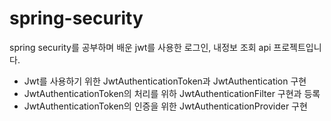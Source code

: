 # spring-security

spring security를 공부하며 배운 jwt를 사용한 로그인, 내정보 조회 api 프로젝트입니다.

- Jwt를 사용하기 위한 JwtAuthenticationToken과 JwtAuthentication 구현
- JwtAuthenticationToken의 처리를 위하 JwtAuthenticationFilter 구현과 등록
- JwtAuthenticationToken의 인증을 위한 JwtAuthenticationProvider 구현
